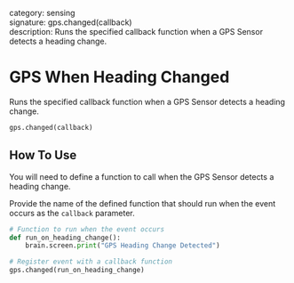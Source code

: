 category: sensing  
signature: gps.changed(callback)  
description: Runs the specified callback function when a GPS Sensor detects a heading change.  

# GPS When Heading Changed

Runs the specified callback function when a GPS Sensor detects a heading change.

```python
gps.changed(callback)
```

## How To Use

You will need to define a function to call when the GPS Sensor detects a heading change.

Provide the name of the defined function that should run when the event occurs as the `callback` parameter.

```python
# Function to run when the event occurs
def run_on_heading_change():
    brain.screen.print("GPS Heading Change Detected")

# Register event with a callback function
gps.changed(run_on_heading_change)
```

<advanced>
</advanced>
